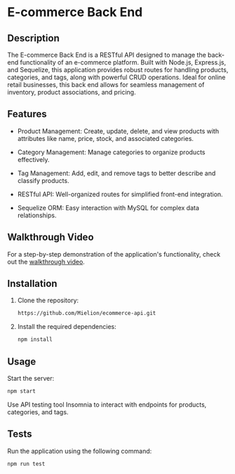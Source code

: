# E-commerce Back End

## Description

The E-commerce Back End is a RESTful API designed to manage the back-end functionality of an e-commerce platform. Built with Node.js, Express.js, and Sequelize, this application provides robust routes for handling products, categories, and tags, along with powerful CRUD operations. Ideal for online retail businesses, this back end allows for seamless management of inventory, product associations, and pricing.

## Features

- Product Management: Create, update, delete, and view products with attributes like name, price, stock, and associated categories.

- Category Management: Manage categories to organize products effectively.

- Tag Management: Add, edit, and remove tags to better describe and classify products.

- RESTful API: Well-organized routes for simplified front-end integration.

- Sequelize ORM: Easy interaction with MySQL for complex data relationships.


## Walkthrough Video
For a step-by-step demonstration of the application's functionality, check out the [walkthrough video](https://drive.google.com/file/d/1a7wb1iuX-bXXMtT_j6onhQykaQqqrkEa/view?usp=sharing).

## Installation
1. Clone the repository:

   ```bash
   https://github.com/Mielion/ecommerce-api.git

2. Install the required dependencies:

   ```bash
   npm install

## Usage
Start the server:

```bash
npm start
```
Use API testing tool Insomnia to interact with endpoints for products, categories, and tags.

## Tests

Run the application using the following command:

   ```bash
   npm run test

